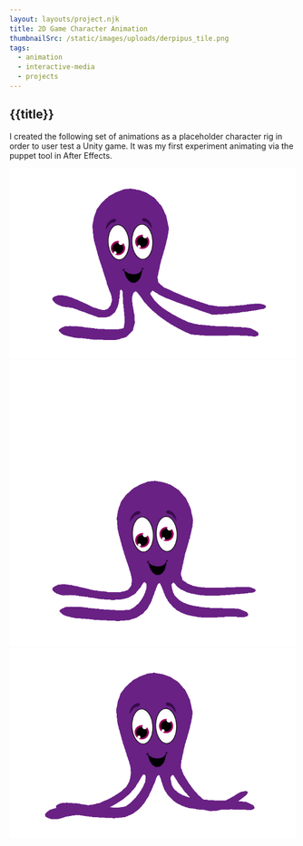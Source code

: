 ```yaml
---
layout: layouts/project.njk
title: 2D Game Character Animation
thumbnailSrc: /static/images/uploads/derpipus_tile.png
tags:
  - animation
  - interactive-media
  - projects
---
```

## {{title}}

I created the following set of animations as a placeholder character rig in order to user test a Unity game. It was my first experiment animating via the puppet tool in After Effects.

<div class="frame"><img src="/static/images/uploads/idle.gif"></img></div>
<div class="frame"><img src="/static/images/uploads/jumping.gif"></img></div>
<div class="frame"><img src="/static/images/uploads/running.gif"></img></div>
